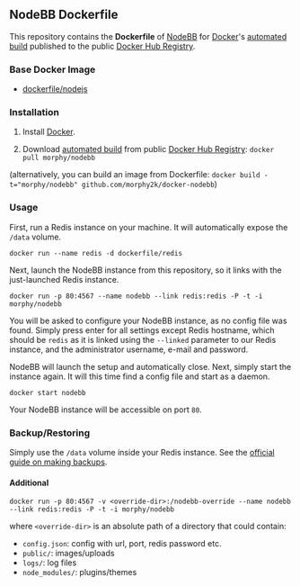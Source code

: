## NodeBB Dockerfile

This repository contains the **Dockerfile** of [NodeBB](https://nodebb.org/) for [Docker](https://www.docker.com/)'s [automated build](https://registry.hub.docker.com/u/morphy/nodebb/) published to the public [Docker Hub Registry](https://registry.hub.docker.com/).

### Base Docker Image

* [dockerfile/nodejs](http://dockerfile.github.io/#/nodejs)

### Installation

1. Install [Docker](https://www.docker.com/).

2. Download [automated build](https://registry.hub.docker.com/u/morphy/nodebb/) from public [Docker Hub Registry](https://registry.hub.docker.com/): `docker pull morphy/nodebb`

(alternatively, you can build an image from Dockerfile: `docker build -t="morphy/nodebb" github.com/morphy2k/docker-nodebb`)

### Usage

First, run a Redis instance on your machine. It will automatically expose the `/data` volume.

`docker run --name redis -d dockerfile/redis`

Next, launch the NodeBB instance from this repository, so it links with the just-launched Redis instance.

`docker run -p 80:4567 --name nodebb --link redis:redis -P -t -i morphy/nodebb`

You will be asked to configure your NodeBB instance, as no config file was found. Simply press enter for all settings except Redis hostname, which should be `redis` as it is linked using the `--linked` parameter to our Redis instance, and the administrator username, e-mail and password.

NodeBB will launch the setup and automatically close. Next, simply start the instance again. It will this time find a config file and start as a daemon.

`docker start nodebb`

Your NodeBB instance will be accessible on port `80`.

### Backup/Restoring

Simply use the `/data` volume inside your Redis instance. See the [official guide on making backups](https://docs.docker.com/userguide/dockervolumes/#backup-restore-or-migrate-data-volumes).

#### Additional

`docker run -p 80:4567 -v <override-dir>:/nodebb-override --name nodebb --link redis:redis -P -t -i morphy/nodebb`

where `<override-dir>` is an absolute path of a directory that could contain:

  - `config.json`: config with url, port, redis password etc.
  - `public/`: images/uploads
  - `logs/`: log files
  - `node_modules/`:  plugins/themes
